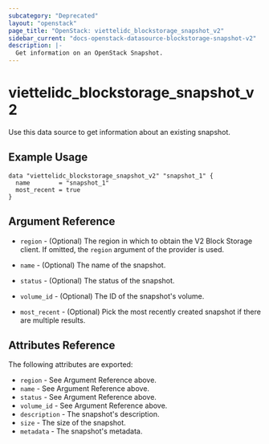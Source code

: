 ```yaml
---
subcategory: "Deprecated"
layout: "openstack"
page_title: "OpenStack: viettelidc_blockstorage_snapshot_v2"
sidebar_current: "docs-openstack-datasource-blockstorage-snapshot-v2"
description: |-
  Get information on an OpenStack Snapshot.
---
```


# viettelidc\_blockstorage\_snapshot\_v2

Use this data source to get information about an existing snapshot.

## Example Usage

```hcl
data "viettelidc_blockstorage_snapshot_v2" "snapshot_1" {
  name        = "snapshot_1"
  most_recent = true
}
```

## Argument Reference

* `region` - (Optional) The region in which to obtain the V2 Block Storage
    client. If omitted, the `region` argument of the provider is used.

* `name` - (Optional) The name of the snapshot.

* `status` - (Optional) The status of the snapshot.

* `volume_id` - (Optional) The ID of the snapshot's volume.

* `most_recent` - (Optional) Pick the most recently created snapshot if there
    are multiple results.


## Attributes Reference

The following attributes are exported:

* `region` - See Argument Reference above.
* `name` - See Argument Reference above.
* `status` - See Argument Reference above.
* `volume_id` - See Argument Reference above.
* `description` - The snapshot's description.
* `size` - The size of the snapshot.
* `metadata` - The snapshot's metadata.
